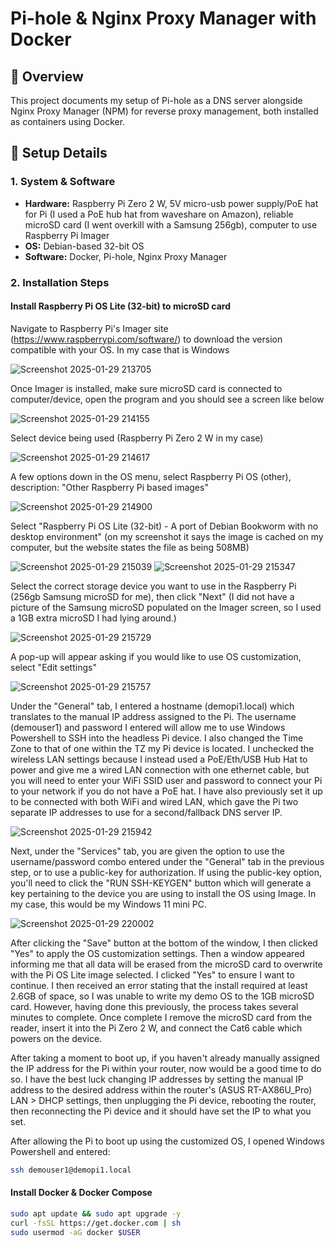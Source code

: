 # Pi-hole & Nginx Proxy Manager with Docker

## 📝 Overview  
This project documents my setup of Pi-hole as a DNS server alongside Nginx Proxy Manager (NPM) for reverse proxy management, both installed as containers using Docker.

## 🔧 Setup Details  
### **1. System & Software**  
- **Hardware:** Raspberry Pi Zero 2 W, 5V micro-usb power supply/PoE hat for Pi (I used a PoE hub hat from waveshare on Amazon), reliable microSD card (I went overkill with a Samsung 256gb), computer to use Raspberry Pi Imager
- **OS:** Debian-based 32-bit OS  
- **Software:** Docker, Pi-hole, Nginx Proxy Manager  

### **2. Installation Steps**  
#### **Install Raspberry Pi OS Lite (32-bit) to microSD card**
Navigate to Raspberry Pi's Imager site (https://www.raspberrypi.com/software/) to download the version compatible with your OS. In my case that is Windows

![Screenshot 2025-01-29 213705](https://github.com/user-attachments/assets/26ddfa1c-3fe7-4f61-8d26-d3ab73fa65db)

Once Imager is installed, make sure microSD card is connected to computer/device, open the program and you should see a screen like below

![Screenshot 2025-01-29 214155](https://github.com/user-attachments/assets/7bddf448-4601-4ce8-be58-4aa3006bdafb)

Select device being used (Raspberry Pi Zero 2 W in my case)

![Screenshot 2025-01-29 214617](https://github.com/user-attachments/assets/928a32de-650e-4d9d-8769-89280c99b6f4)

A few options down in the OS menu, select Raspberry Pi OS (other), description: "Other Raspberry Pi based images"

![Screenshot 2025-01-29 214900](https://github.com/user-attachments/assets/ccde06d9-35ab-4e89-86e9-97e71250f0ee)

Select "Raspberry Pi OS Lite (32-bit) - A port of Debian Bookworm with no desktop environment" (on my screenshot it says the image is cached on my computer, but the website states the file as being 508MB)

![Screenshot 2025-01-29 215039](https://github.com/user-attachments/assets/f05cf9f4-a379-46c7-860c-02dd7cab978c)
![Screenshot 2025-01-29 215347](https://github.com/user-attachments/assets/6e0add5b-9934-47a2-b159-9169e2208c65)

Select the correct storage device you want to use in the Raspberry Pi (256gb Samsung microSD for me), then click "Next" (I did not have a picture of the Samsung microSD populated on the Imager screen, so I used a 1GB extra microSD I had lying around.)

![Screenshot 2025-01-29 215729](https://github.com/user-attachments/assets/5c6f041e-b4ac-4345-8e63-0191e85a2260)

A pop-up will appear asking if you would like to use OS customization, select "Edit settings"

![Screenshot 2025-01-29 215757](https://github.com/user-attachments/assets/a996be5b-fbaa-4c54-9c83-cc8b031de327)

Under the "General" tab, I entered a hostname (demopi1.local) which translates to the manual IP address assigned to the Pi. 
The username (demouser1) and password I entered will allow me to use Windows Powershell to SSH into the headless Pi device.
I also changed the Time Zone to that of one within the TZ my Pi device is located. 
I unchecked the wireless LAN settings because I instead used a PoE/Eth/USB Hub Hat to power and give me a wired LAN connection with one ethernet cable, but you will need to enter your WiFi SSID user and password to connect your Pi to your network if you do not have a PoE hat. 
I have also previously set it up to be connected with both WiFi and wired LAN, which gave the Pi two separate IP addresses to use for a second/fallback DNS server IP. 

![Screenshot 2025-01-29 215942](https://github.com/user-attachments/assets/20ebbad4-ae23-4a70-9d34-828139ffe570)

Next, under the "Services" tab, you are given the option to use the username/password combo entered under the "General" tab in the previous step, or to use a public-key for authorization. 
If using the public-key option, you'll need to click the "RUN SSH-KEYGEN" button which will generate a key pertaining to the device you are using to install the OS using Image. In my case, this would be my Windows 11 mini PC.

![Screenshot 2025-01-29 220002](https://github.com/user-attachments/assets/c29551f9-b823-4e10-a86a-ef4273ece491)

After clicking the "Save" button at the bottom of the window, I then clicked "Yes" to apply the OS customization settings.
Then a window appeared informing me that all data will be erased from the microSD card to overwrite with the Pi OS Lite image selected. I clicked "Yes" to ensure I want to continue. 
I then received an error stating that the install required at least 2.6GB of space, so I was unable to write my demo OS to the 1GB microSD card.
However, having done this previously, the process takes several minutes to complete. Once complete I remove the microSD card from the reader, insert it into the Pi Zero 2 W, and connect the Cat6 cable which powers on the device.

After taking a moment to boot up, if you haven't already manually assigned the IP address for the Pi within your router, now would be a good time to do so. I have the best luck changing IP addresses by setting the manual IP address to the desired address within the router's (ASUS RT-AX86U_Pro) LAN > DHCP settings, then unplugging the Pi device, rebooting the router, then reconnecting the Pi device and it should have set the IP to what you set.

After allowing the Pi to boot up using the customized OS, I opened Windows Powershell and entered:
```bash 
ssh demouser1@demopi1.local
```
#### **Install Docker & Docker Compose**  
```bash
sudo apt update && sudo apt upgrade -y
curl -fsSL https://get.docker.com | sh
sudo usermod -aG docker $USER
